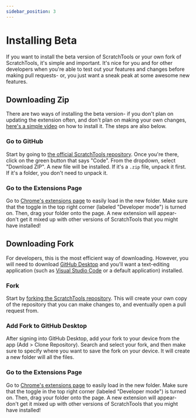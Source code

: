 ```yaml
---
sidebar_position: 3
---
```


# Installing Beta
If you want to install the beta version of ScratchTools or your own fork of ScratchTools, it's simple and important. It's nice for you and for other developers when you're able to test out your features and changes before making pull requests- or, you just want a sneak peak at some awesome new features.
## Downloading Zip
There are two ways of installing the beta version- if you don't plan on updating the extension often, and don't plan on making your own changes, [here's a simple video](https://youtu.be/41gMwlP7A4I) on how to install it. The steps are also below.
### Go to GitHub
Start by going to [the official ScratchTools repository](https://github.com/stforscratch/scratchtools). Once you're there, click on the green button that says "Code". From the dropdown, select "Download ZIP". A new file will be installed. If it's a `.zip` file, unpack it first. If it's a folder, you don't need to unpack it.
### Go to the Extensions Page
Go to [Chrome's extensions page](chrome://extensions) to easily load in the new folder. Make sure that the toggle in the top right corner (labeled "Developer mode") is turned on. Then, drag your folder onto the page. A new extension will appear- don't get it mixed up with other versions of ScratchTools that you might have installed!
## Downloading Fork
For developers, this is the most efficient way of downloading. However, you will need to download [GitHub Desktop](https://desktop.github.com/) and you'll want a text-editing application (such as [Visual Studio Code](https://code.visualstudio.com/) or a default application) installed.
### Fork
Start by [forking the ScratchTools repository](https://github.com/stforscratch/scratchtools/fork). This will create your own copy of the repository that you can make changes to, and eventually open a pull request from.
### Add Fork to GitHub Desktop
After signing into GitHub Desktop, add your fork to your device from the app (Add > Clone Repository). Search and select your fork, and then make sure to specify where you want to save the fork on your device. It will create a new folder will all the files.
### Go to the Extensions Page
Go to [Chrome's extensions page](chrome://extensions) to easily load in the new folder. Make sure that the toggle in the top right corner (labeled "Developer mode") is turned on. Then, drag your folder onto the page. A new extension will appear- don't get it mixed up with other versions of ScratchTools that you might have installed!
